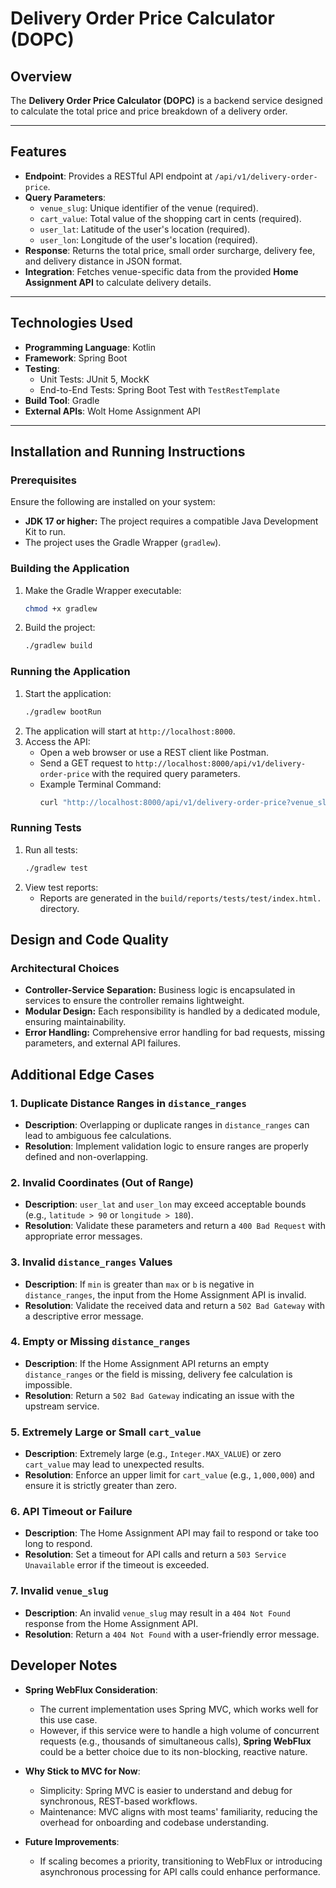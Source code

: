 # Delivery Order Price Calculator (DOPC)

## Overview

The **Delivery Order Price Calculator (DOPC)** is a backend service designed to calculate the total price and price breakdown of a delivery order.

---

## Features

- **Endpoint**: Provides a RESTful API endpoint at `/api/v1/delivery-order-price`.
- **Query Parameters**:
    - `venue_slug`: Unique identifier of the venue (required).
    - `cart_value`: Total value of the shopping cart in cents (required).
    - `user_lat`: Latitude of the user's location (required).
    - `user_lon`: Longitude of the user's location (required).
- **Response**: Returns the total price, small order surcharge, delivery fee, and delivery distance in JSON format.
- **Integration**: Fetches venue-specific data from the provided **Home Assignment API** to calculate delivery details.

---

## Technologies Used

- **Programming Language**: Kotlin
- **Framework**: Spring Boot
- **Testing**:
    - Unit Tests: JUnit 5, MockK
    - End-to-End Tests: Spring Boot Test with `TestRestTemplate`
- **Build Tool**: Gradle
- **External APIs**: Wolt Home Assignment API

---

## Installation and Running Instructions

### Prerequisites

Ensure the following are installed on your system:
- **JDK 17 or higher:** The project requires a compatible Java Development Kit to run.
- The project uses the Gradle Wrapper (`gradlew`).

### Building the Application
1. Make the Gradle Wrapper executable:
   ```bash
   chmod +x gradlew
   ```
2. Build the project:
   ```bash
   ./gradlew build
   ```

### Running the Application
1. Start the application:
   ```bash
   ./gradlew bootRun
   ```
2. The application will start at `http://localhost:8000`.
3. Access the API:
    - Open a web browser or use a REST client like Postman.
    - Send a GET request to `http://localhost:8000/api/v1/delivery-order-price` with the required query parameters.
    - Example Terminal Command: 
        ```bash
        curl "http://localhost:8000/api/v1/delivery-order-price?venue_slug=home-assignment-venue-helsinki&cart_value=1000&user_lat=60.17094&user_lon=24.93087"
        ```

### Running Tests
1. Run all tests:
    ```bash
    ./gradlew test
    ```
2. View test reports:
    - Reports are generated in the `build/reports/tests/test/index.html.` directory.

## Design and Code Quality

### Architectural Choices
- **Controller-Service Separation:** Business logic is encapsulated in services to ensure the controller remains lightweight.
- **Modular Design:** Each responsibility is handled by a dedicated module, ensuring maintainability.
- **Error Handling:** Comprehensive error handling for bad requests, missing parameters, and external API failures.

## Additional Edge Cases

### 1. Duplicate Distance Ranges in `distance_ranges`
- **Description**: Overlapping or duplicate ranges in `distance_ranges` can lead to ambiguous fee calculations.
- **Resolution**: Implement validation logic to ensure ranges are properly defined and non-overlapping.

### 2. Invalid Coordinates (Out of Range)
- **Description**: `user_lat` and `user_lon` may exceed acceptable bounds (e.g., `latitude > 90` or `longitude > 180`).
- **Resolution**: Validate these parameters and return a `400 Bad Request` with appropriate error messages.

### 3. Invalid `distance_ranges` Values
- **Description**: If `min` is greater than `max` or `b` is negative in `distance_ranges`, the input from the Home Assignment API is invalid.
- **Resolution**: Validate the received data and return a `502 Bad Gateway` with a descriptive error message.

### 4. Empty or Missing `distance_ranges`
- **Description**: If the Home Assignment API returns an empty `distance_ranges` or the field is missing, delivery fee calculation is impossible.
- **Resolution**: Return a `502 Bad Gateway` indicating an issue with the upstream service.

### 5. Extremely Large or Small `cart_value`
- **Description**: Extremely large (e.g., `Integer.MAX_VALUE`) or zero `cart_value` may lead to unexpected results.
- **Resolution**: Enforce an upper limit for `cart_value` (e.g., `1,000,000`) and ensure it is strictly greater than zero.

### 6. API Timeout or Failure
- **Description**: The Home Assignment API may fail to respond or take too long to respond.
- **Resolution**: Set a timeout for API calls and return a `503 Service Unavailable` error if the timeout is exceeded.

### 7. Invalid `venue_slug`
- **Description**: An invalid `venue_slug` may result in a `404 Not Found` response from the Home Assignment API.
- **Resolution**: Return a `404 Not Found` with a user-friendly error message.


## Developer Notes

- **Spring WebFlux Consideration**:
    - The current implementation uses Spring MVC, which works well for this use case.
    - However, if this service were to handle a high volume of concurrent requests (e.g., thousands of simultaneous calls), **Spring WebFlux** could be a better choice due to its non-blocking, reactive nature.


- **Why Stick to MVC for Now**:
    - Simplicity: Spring MVC is easier to understand and debug for synchronous, REST-based workflows.
    - Maintenance: MVC aligns with most teams' familiarity, reducing the overhead for onboarding and codebase understanding.


- **Future Improvements**:
    - If scaling becomes a priority, transitioning to WebFlux or introducing asynchronous processing for API calls could enhance performance.
